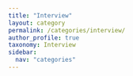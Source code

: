 ```yaml
---
title: "Interview"
layout: category
permalink: /categories/interview/
author_profile: true
taxonomy: Interview
sidebar:
  nav: "categories"
---
```

